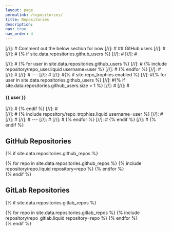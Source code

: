 ```yaml
---
layout: page
permalink: /repositories/
title: Repositories
description:
nav: true
nav_order: 4
---
```


[//]: # Comment out the below section for now
[//]: # ## GitHub users
[//]: #
[//]: # {% if site.data.repositories.github_users %}
[//]: #
[//]: # <div class="repositories d-flex flex-wrap flex-md-row flex-column justify-content-between align-items-center">
[//]: # {% for user in site.data.repositories.github_users %}
[//]: # {% include repository/repo_user.liquid username=user %}
[//]: # {% endfor %}
[//]: # </div>
[//]: #
[//]: # ---
[//]: #
[//]: #{% if site.repo_trophies.enabled %}
[//]: #{% for user in site.data.repositories.github_users %}
[//]: #{% if site.data.repositories.github_users.size > 1 %}
[//]: #
[//]: # <h4>{{ user }}</h4>
[//]: # {% endif %}
[//]: # <div class="repositories d-flex flex-wrap flex-md-row flex-column justify-content-between align-items-center">
[//]: # {% include repository/repo_trophies.liquid username=user %}
[//]: # </div>
[//]: #
[//]: # ---
[//]: #
[//]: # {% endfor %}
[//]: # {% endif %}
[//]: # {% endif %}

## GitHub Repositories

{% if site.data.repositories.github_repos %}

<div class="repositories d-flex flex-wrap flex-md-row flex-column justify-content-between align-items-center">
  {% for repo in site.data.repositories.github_repos %}
    {% include repository/repo.liquid repository=repo %}
  {% endfor %}
</div>
{% endif %}

## GitLab Repositories

{% if site.data.repositories.gitlab_repos %}

<div class="repositories d-flex flex-wrap flex-md-row flex-column justify-content-between align-items-center">
  {% for repo in site.data.repositories.gitlab_repos %}
    {% include repository/repo_gitlab.liquid repository=repo %}
  {% endfor %}
</div>
{% endif %}

